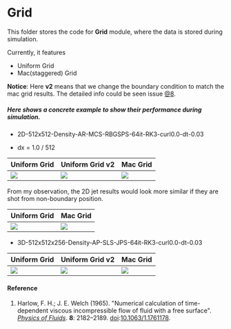 # Grid

This folder stores the code for **Grid** module, where the data is stored during simulation.

 

Currently, it features

- Uniform Grid
- Mac(staggered) Grid



**Notice**: Here **v2** means that we change the boundary condition to match the mac grid results.  The detailed info could be seen issue [@8](https://github.com/Jack12xl/a-toy-fluid-engine/issues/8).



##### Here shows a concrete example to show their performance during simulation. 

- 2D-512x512-Density-AR-MCS-RBGSPS-64it-RK3-curl0.0-dt-0.03

- dx = 1.0 / 512

| Uniform Grid                                                 | Uniform Grid **v2**                                          | Mac Grid                                                     |
| ------------------------------------------------------------ | ------------------------------------------------------------ | ------------------------------------------------------------ |
| ![](../results/Grid/2D-512x512-UniformGrid-Density-AR-MCS-RBGSPS-128it-RK3-curl0.0-dt-0.03.gif) | ![](../results/Grid/2D-512x512-UniformGrid-Density-AR-MCS-RBGSPS-128it-RK3-curl0.0-dt-0.03-version2.gif) | ![](../results/Grid/2D-512x512-MacGrid-Density-AR-MCS-RBGSPS-128it-RK3-curl0.0-dt-0.03.gif) |

From my observation, the 2D jet results would look more similar if they are shot from non-boundary position. 

| Uniform Grid                                                 | Mac Grid                                                     |
| ------------------------------------------------------------ | ------------------------------------------------------------ |
| ![](../results/Grid/2D-512x512-UniformGrid-Density-AR-MCS-RBGSPS-128it-RK3-curl0.0-dt-0.03-non-boundary.gif) | ![](../results/Grid/2D-512x512-MacGrid-Density-AR-MCS-RBGSPS-128it-RK3-curl0.0-dt-0.03-non-boundary.gif) |





- 3D-512x512x256-Density-AP-SLS-JPS-64it-RK3-curl0.0-dt-0.03

| Uniform Grid                                                 | Uniform Grid v2                                              | Mac Grid                                                     |
| ------------------------------------------------------------ | ------------------------------------------------------------ | ------------------------------------------------------------ |
| ![](../results/Grid/3D-512x512x256-UniformGrid-Density-AP-SLS-JPS-64it-RK3-curl0.0-dt-0.03.gif) | ![](../results/Grid/3D-512x512x256-UniformGrid-Density-AP-SLS-JPS-64it-RK3-curl0.0-dt-0.03-version2.gif) | ![](../results/Grid/3D-512x512x256-MacGrid-Density-AP-SLS-JPS-64it-RK3-curl0.0-dt-0.03-right.gif) |



#### Reference

1.  Harlow, F. H.; J. E. Welch (1965). "Numerical calculation of time-dependent viscous incompressible flow of fluid with a free surface". *[Physics of Fluids](https://en.wikipedia.org/wiki/Physics_of_Fluids)*. **8**: 2182–2189. [doi](https://en.wikipedia.org/wiki/Doi_(identifier)):[10.1063/1.1761178](https://doi.org/10.1063%2F1.1761178).

